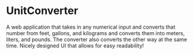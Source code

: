 # UnitConverter
A web application that takes in any numerical input and converts that number from feet, gallons, and kilograms and converts them into meters, liters, and pounds. The converter also converts the other way at the same time. Nicely designed UI that allows for easy readability!
